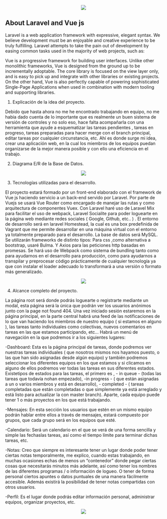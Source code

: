 <p align="center"><img src="https://i.imgur.com/uUuMaOj.png"></p>


## About Laravel and Vue js

Laravel is a web application framework with expressive, elegant syntax. We believe development must be an enjoyable and creative experience to be truly fulfilling. Laravel attempts to take the pain out of development by easing common tasks used in the majority of web projects, such as:

Vue is a progressive framework for building user interfaces. Unlike other monolithic frameworks, Vue is designed from the ground up to be incrementally adoptable. The core library is focused on the view layer only, and is easy to pick up and integrate with other libraries or existing projects. On the other hand, Vue is also perfectly capable of powering sophisticated Single-Page Applications when used in combination with modern tooling and supporting libraries.

1. Explicación de la idea del proyecto.

Debido que hasta ahora no me he encontrado trabajando en equipo, no me habia dado cuenta
de lo importante que es realmente un buen sistema de versión de controles y no solo eso, hace
falta acompañarla con una herramienta que ayude a esquematizar las tareas pendientes ,
tareas en progreso, tareas preparadas para hacer merge con el branch principal, editar tareas
por cualquier circunstancia, etc. Ahí es donde surge mi idea, crear una aplicación web, en la
cual los miembros de los equipos puedan organizarse de la mejor manera posible y con ello
una eficiencia en el trabajo.

2. Diagrama E/R de la Base de Datos.

<p align="center"><img src="https://i.imgur.com/HJQqZhZ.png"></p>

3. Tecnologías utilizadas para el desarrollo.

El proyecto estará formado por un front-end elaborado con el framework de Vue js haciendo
servicio a un back-end servido por Laravel. Por parte de Vuejs se usará Vue Router como
encargado de manejar las rutas y como arquitectura de componentes Vuex. Con Laravel haré
uso de Laravel Mix para facilitar el uso de webpack, Laravel Socialite para poder loguearte en
la página web mediante redes sociales ( Google, Github, etc.. ) .
El entorno de desarrollo será en laravel Homestead, la cual es una box predefinida de Vagrant
que me permite desarrollar en una máquina virtual con el entorno ya totalmente preparado para
el desarrollo.
La base de datos será MySQL.
Se utilizarán frameworks de distinto tipos: Para css ,como alternativa a bootstrap, usaré Bulma.
Y Axios para las peticiones http basadas en promesas.
Se hará uso de Webpack como sistema de bundling tanto como para ayudarnos en el
desarrollo para producción, como para ayudarnos a transpilar y preprocesar código
prácticamente de cualquier tecnología ya que con instalar el loader adecuado lo transformará a
una versión o formato más generalizado.

<p align="center"><img src="https://i.imgur.com/SVqv55N.png"></p>

4. Alcance completo del proyecto.

La página root será donde podrás loguearte o registrarte mediante un modal, esta página será
la única que podrán ver los usuarios anónimos junto con la page not found 404.
Una vez iniciado sesión estaremos en la página principal, en la parte central habrá una feed de
las notificaciones de lo que van haciendo los miembros de nuestro equipo ( si estamos en
alguno ), las tareas tanto individuales como colectivas, nuevos comentarios en tareas en las
que estamos participando, etc...
Habrá un menú de navegación en la que podremos ir a los siguientes lugares:

-Dashboard:​​ Esta es la página principal de tareas, donde podremos ver nuestras tareas
individuales ( que nosotros mismos nos hayamos puesto, o las que han sido asignadas desde
algún equipo) y también podremos seleccionar los diferentes equipos en los que estamos y si
clicamos en alguno de ellos podremos ver todas las tareas en sus diferentes estados. Existetipos de estados para las tareas, el primero es , - in queue - (todas las tareas que todavía nohan empezado), -in progress - ( que están asignadas a un o varios miembros y está en desarrollo), - completed - ( tareas completadas que están completadas o que simplemente ya
está arreglado y está listo para actualizar la con master branch). Aparte, cada equipo puede
tener 1 o más proyectos en los que está trabajando.

-Mensajes:​​ En esta sección los usuarios que estén en un mismo equipo podrán hablar entre
ellos a través de mensajes, estará compuesto por grupos, que cada grupo será en los equipos
que esté.

-​Calendario: ​Será un calendario en el que se verá de una forma sencilla y simple las fechaslas tareas, así como el tiempo límite para terminar dichas tareas, etc.

-Notas:​​ Creo que siempre es interesante tener un lugar donde poder tener ciertas notas
temporalmente, me explico, cuando estas trabajando, en muchas ocasiones echas de menos
un “contenedor” donde pegar ciertas cosas que necesitarás minutos más adelante, así como
tener los nombres de las diferentes programas / o información de logueo. O tener de forma
personal ciertos apuntes o datos puntuales de una manera fácilmente accesible. Además
existirá la posibilidad de tener notas compartidas con otros usuarios.

-Perfil:​​ Es el lugar donde podrás editar información personal, administrar equipos, organizar
proyectos, etc.

<p align="center"><img src="https://i.imgur.com/BsImI3W.png"></p>

